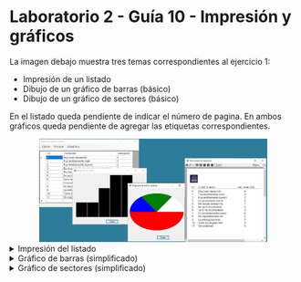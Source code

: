 # Laboratorio 2 - Guía 10 - Impresión y gráficos

La imagen debajo muestra tres temas correspondientes al ejercicio 1:

* Impresión de un listado
* Dibujo de un gráfico de barras (básico)
* Dibujo de un gráfico de sectores (básico)

En el listado queda pendiente de indicar el número de pagina.
En ambos gráficos queda pendiente de agregar las etiquetas correspondientes.

<div align="center">
  <img src="Lab2Guia10_impresion_y_graficos/Ej1_encuestas/docs/pantallazo.jpg" style="width:400px;"/>
</div>

<details>
<summary> Impresión del listado </summary>


```csharp
        private void printDocument1_PrintPage(object sender, System.Drawing.Printing.PrintPageEventArgs e)
        {
            Graphics g = e.Graphics;
            Font font = new Font("Arial", 12);
            Brush brush = new SolidBrush(Color.Black);
            Pen pen = new Pen(brush);

            float x = 20, y = 40;

            Image image = Image.FromFile("../../recursos/img/logo.jpg");
            Rectangle rect = new Rectangle((int)x, (int)y, 50, 50);
            g.DrawImage(image, rect);

            y += 70;

            g.DrawString($"{"ID",-10}", font, brush, x + 10, y);
            g.DrawString($"{"COMENTARIO",-25}", font, brush, x + 50, y);
            g.DrawString($"{"VALORACIÓN",-10}", font, brush, x + 500, y);
            y += 20;

            g.DrawLine(pen, x + 10, y, x + 650, y);
            y += 5;

            for (int n = linea, m = 0; linea < comentarios.Count && m < cantXPagina; n++, linea++, m++)
            {
                Comentario c = comentarios[n];
                g.DrawString($"{c.Id.ToString(),-10}", font, brush, x + 10, y);

                string contenido = c.Contenido;
                if (contenido.Length > 25) contenido = contenido.Substring(0, 20);
                g.DrawString($"{contenido,-25}", font, brush, x + 50, y);

                g.DrawString($"{c.Valoracion.ToString(),10}", font, brush, x + 500, y);
                y += 20;
            }

            if (linea >= comentarios.Count)
                e.HasMorePages = false;
            else
                e.HasMorePages = true;
        }
```
</details>

<details> 
  
<summary>Gráfico de barras (simplificado)</summary>

```csharp
       private void pictureBox1_Paint(object sender, PaintEventArgs e)
        {
            Graphics g = e.Graphics;

            int w = pictureBox1.Width;
            int h = pictureBox1.Height;

            //agrego la idea de escalamiento, para que el maximo valor ocupe toda la altura disponible
            int maximo = GetMaximo();
            float factorEscala = 1f*h / maximo;// la cosa es que cuando multiplique por el maximo me de 1, 
                                               //ocupando toda la altura disponible, 

            Brush brush = new SolidBrush(Color.Black);

            int wbarra = (w - 10) / 6;//6 barras

            int pos = 0;
            foreach (KeyValuePair<string, string> key in Lista)
            {
                string clave = key.Key;
                int valor = Convert.ToInt32(key.Value);

                int hbarra = (int)factorEscala*valor;

                int x0 = 10 + pos * wbarra;
                int y0 = (h - 10) - hbarra;
                int wh = wbarra - 2;
                int hh = hbarra;

                pos++;

                g.FillRectangle(brush, x0, y0, wh, hh);

                //hay que realizar mejoras varias!
            }
        }
```
</details>

<details>
<summary>Gráfico de sectores (simplificado)</summary>
  
```csharp
        private void pictureBox1_Paint(object sender, PaintEventArgs e)
        {
            Graphics g = e.Graphics;

            int w = pictureBox1.Width;
            int h = pictureBox1.Height;

            #region margenes
            float m = 20;
            #endregion

            #region area cliente
            float wc = w - 2 * m;
            float hc = h - 2 * m;
            #endregion

            #region centro
            float x0 = wc / 2 + m;
            float y0 = hc / 2 + m;
            #endregion

            float ang0 = 0;
            int n = 0;
            foreach (float valor in Valores)
            {
                Brush brush = new SolidBrush(Colores[n++]);
                g.FillPie(brush, x0 - w / 2, y0 - hc / 2, wc, hc, ang0, valor);
                ang0 += valor;
            }
        }
```
</details>
